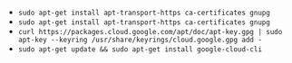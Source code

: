 - `sudo apt-get install apt-transport-https ca-certificates gnupg`
- `sudo apt-get install apt-transport-https ca-certificates gnupg`
- `curl https://packages.cloud.google.com/apt/doc/apt-key.gpg | sudo apt-key --keyring /usr/share/keyrings/cloud.google.gpg add -`
- `sudo apt-get update && sudo apt-get install google-cloud-cli`